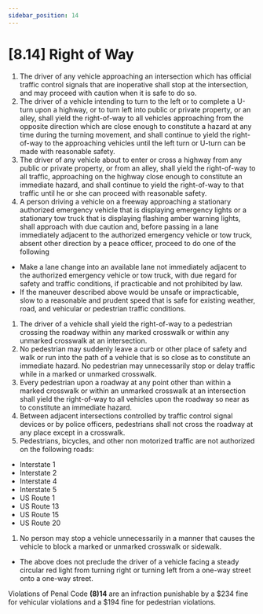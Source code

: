 ```yaml
---
sidebar_position: 14
---
```

# [8.14] Right of Way

1. The driver of any vehicle approaching an intersection which has official traffic control signals that are inoperative shall stop at the intersection, and may proceed with caution when it is safe to do so.
2. The driver of a vehicle intending to turn to the left or to complete a U-turn upon a highway, or to turn left into public or private property, or an alley, shall yield the right-of-way to all vehicles approaching from the opposite direction which are close enough to constitute a hazard at any time during the turning movement, and shall continue to yield the right-of-way to the approaching vehicles until the left turn or U-turn can be made with reasonable safety.
3. The driver of any vehicle about to enter or cross a highway from any public or private property, or from an alley, shall yield the right-of-way to all traffic, approaching on the highway close enough to constitute an immediate hazard, and shall continue to yield the right-of-way to that traffic until he or she can proceed with reasonable safety.
4. A person driving a vehicle on a freeway approaching a stationary authorized emergency vehicle that is displaying emergency lights or a stationary tow truck that is displaying flashing amber warning lights, shall approach with due caution and, before passing in a lane immediately adjacent to the authorized emergency vehicle or tow truck, absent other direction by a peace officer, proceed to do one of the following

- Make a lane change into an available lane not immediately adjacent to the authorized emergency vehicle or tow truck, with due regard for safety and traffic conditions, if practicable and not prohibited by law.
- If the maneuver described above would be unsafe or impracticable, slow to a reasonable and prudent speed that is safe for existing weather, road, and vehicular or pedestrian traffic conditions.

1. The driver of a vehicle shall yield the right-of-way to a pedestrian crossing the roadway within any marked crosswalk or within any unmarked crosswalk at an intersection.
2. No pedestrian may suddenly leave a curb or other place of safety and walk or run into the path of a vehicle that is so close as to constitute an immediate hazard. No pedestrian may unnecessarily stop or delay traffic while in a marked or unmarked crosswalk.
3. Every pedestrian upon a roadway at any point other than within a marked crosswalk or within an unmarked crosswalk at an intersection shall yield the right-of-way to all vehicles upon the roadway so near as to constitute an immediate hazard.
4. Between adjacent intersections controlled by traffic control signal devices or by police officers, pedestrians shall not cross the roadway at any place except in a crosswalk.
5. Pedestrians, bicycles, and other non motorized traffic are not authorized on the following roads:

- Interstate 1
- Interstate 2
- Interstate 4
- Interstate 5
- US Route 1
- US Route 13
- US Route 15
- US Route 20

1. No person may stop a vehicle unnecessarily in a manner that causes the vehicle to block a marked or unmarked crosswalk or sidewalk.

- The above does not preclude the driver of a vehicle facing a steady circular red light from turning right or turning left from a one-way street onto a one-way street.

Violations of Penal Code **(8)14** are an infraction punishable by a $234 fine for vehicular violations and a $194 fine for pedestrian violations.